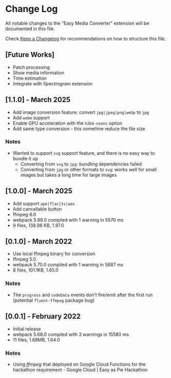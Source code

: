 # Change Log

All notable changes to the "Easy Media Converter" extension will be documented in this file.

Check [Keep a Changelog](http://keepachangelog.com) for recommendations on how to structure this file.

## [Future Works]
- Patch processing
- Show media information
- Time estimation
- Integrate with Spectrogram extension

## [1.1.0] - March 2025
- Add image conversion feature: convert `jpg|jpeg|png|webp` to `jpg`
- Add `webm` support
- Enable GPU acceleration with the `h264-nvenc` option
- Add same type conversion - this sometime reduce the file size

### Notes
- Wanted to support `svg` support feature, and there is no easy way  to bundle it up
  - Converting from `svg` to `jpg`: bundling dependencies failed
  - Converting from `jpg` or other formats to `svg`: works well for small images but takes a long time for large images

## [1.0.0] - March 2025
- Add support `ape|flac|ts|wav`
- Add cancellable button
- ffmpeg 6.0
- webpack 5.98.0 compiled with 1 warning in 5570 ms
- 9 files, 138.96 KB, 1.97.0

## [0.1.0] - March 2022
- Use local ffmpeg binary for conversion
- ffmpeg 5.0
- webpack 5.70.0 compiled with 1 warning in 5687 ms
- 8 files, 101.1KB, 1.65.0

### Notes
- The `progress` and `codeData` events don't fire/emit after the first run (potential `fluent-ffmpeg` package bug)

## [0.0.1] - February 2022
- Initial release
- webpack 5.68.0 compiled with 3 warnings in 15580 ms
- 11 files, 1.68MB, 1.64.0

### Notes
- Using *ffmpeg* that deployed on Google Cloud Functions for the hackathon requirement - Google Cloud | Easy as Pie Hackathon

